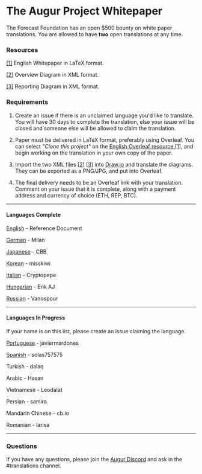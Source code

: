 # The Augur Project Whitepaper

The Forecast Foundation has an open $500 bounty on white paper translations. You are allowed to have **two** open translations at any time.

### Resources

[[1]](https://www.overleaf.com/read/wchttdcjvjjq) English Whitepaper in LaTeX format. 

[[2]](https://drive.google.com/open?id=1Jg2vQUsLhwf7upvKFlMq_rWXsUrMuSs8) Overview Diagram in XML format. 

[[3]](https://drive.google.com/open?id=1rycXJMeqyppaAZtXnddwTXjor8cEBRn8) Reporting Diagram in XML format. 

### Requirements

1. Create an issue if there is an unclaimed language you'd like to translate. You will have 30 days to complete the translation, else your issue will be closed and someone else will be allowed to claim the translation. 

2. Paper must be delivered in LaTeX format, preferably using Overleaf. You can select _"Clone this project"_ on the [English Overleaf resource [1]](https://www.overleaf.com/read/wchttdcjvjjq), and begin working on the translation in your own copy of the paper. 

3. Import the two XML files [[2]](https://drive.google.com/open?id=1Jg2vQUsLhwf7upvKFlMq_rWXsUrMuSs8) [[3]](https://drive.google.com/open?id=1rycXJMeqyppaAZtXnddwTXjor8cEBRn8)  into [Draw.io](http://draw.io) and translate the diagrams. They can be exported as a PNG/JPG, and put into Overleaf. 

4. The final delivery needs to be an Overleaf link with your translation. Comment on your issue that it is complete, along with a payment address and currency of choice (ETH, REP, BTC). 


------------------


#### Languages Complete

[English](https://github.com/tomkysar/whitepaper/tree/master/english) - Reference Document 

[German](https://github.com/tomkysar/whitepaper/tree/master/german) - Milan

[Japanese](https://github.com/tomkysar/whitepaper/tree/master/japanese) - CBB

[Korean](https://github.com/tomkysar/whitepaper/tree/master/korean) - misskiwi

[Italian](https://github.com/tomkysar/whitepaper/tree/master/italian) - Cryptopepe

[Hungarian](https://github.com/tomkysar/whitepaper/tree/master/hungarian) - Erik AJ

[Russian](https://github.com/tomkysar/whitepaper/tree/master/hungarian) - Vanospour

------------------

#### Languages In Progress

If your name is on this list, please create an issue claiming the language. 

[Portuguese](https://github.com/AugurProject/whitepaper/issues/1) - javiermardones

[Spanish](https://github.com/AugurProject/whitepaper/issues/3) - solas757575

Turkish - dalaq

Arabic - Hasan

Vietnamese - Leodalat

Persian - samira

Mandarin Chinese - cb.io

Romanian - larisa

------------------

### Questions

If you have any questions, please join the [Augur Discord](https://augur.net/invite) and ask in the #translations channel. 
